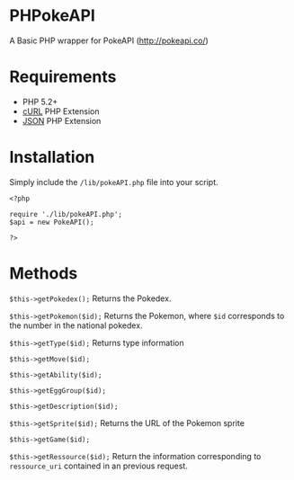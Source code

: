 PHPokeAPI
=========

A Basic PHP wrapper for PokeAPI (http://pokeapi.co/)


Requirements
============

* PHP 5.2+
* [cURL](http://php.net/curl) PHP Extension
* [JSON](http://php.net/json) PHP Extension


Installation
============

Simply include the `/lib/pokeAPI.php` file into your script.

	<?php

	require './lib/pokeAPI.php';
	$api = new PokeAPI();

	?>
	
Methods
=======

`$this->getPokedex();` Returns the Pokedex.

`$this->getPokemon($id);` Returns the Pokemon, where `$id` corresponds to the number in the national pokedex.

`$this->getType($id);` Returns type information

`$this->getMove($id);` 

`$this->getAbility($id);` 

`$this->getEggGroup($id);` 

`$this->getDescription($id);` 

`$this->getSprite($id);` Returns the URL of the Pokemon sprite

`$this->getGame($id);` 

`$this->getRessource($id);` Return the information corresponding to `ressource_uri` contained in an previous request.
